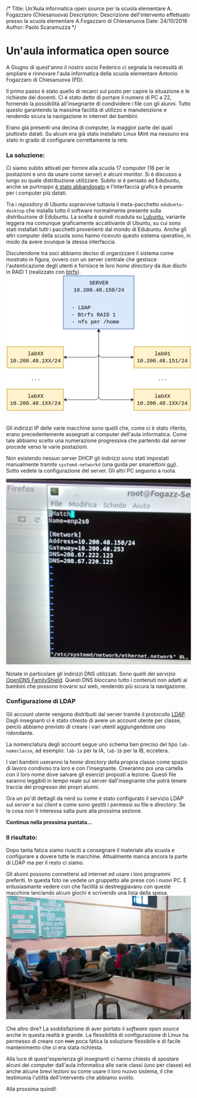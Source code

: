 /*
Title: Un'Aula informatica open source per la scuola elementare A. Fogazzaro (Chiesanuova)
Description: Descrizione dell'intervento effettuato presso la scuola elementare A.Fogazzaro di Chiesanuova
Date: 24/10/2016
Author: Paolo Scaramuzza
*/

# Un'aula informatica open source

A Giugno di quest'anno il nostro socio Federico ci segnala la necessità di
ampliare e rinnovare l'aula informatica della scuola elementare Antonio
Fogazzaro di Chiesanuova (PD).

Il primo passo è stato quello di recarci sul posto per capire la situazione e le
richieste dei docenti. Ci è stato detto di portare il numero di PC a 22,
fornendo la possibilità all'insegnante di condividere i file con gli alunni.
Tutto questo garantendo la massima facilità di utilizzo e manutenzione e
rendendo sicura la navigazione in internet dei bambini.

Erano già presenti una decina di computer, la maggior parte dei quali piuttosto
datati. Su alcuni era già stato installato Linux Mint ma nessuno era stato in
grado di configurare correttamente la rete.

### La soluzione:

Ci siamo subito attivati per fornire alla scuola 17 computer (16 per le
postazioni e uno da usare come server) e alcuni monitor. Si è discusso a lungo
su quale distribuzione utilizzare. Subito si è pensato ad Edubuntu, anche se
purtroppo [è stato abbandonato](http://www.gnulinuxfeed.space/edubuntu-16-04-non-si-fara-il-capolinea-e-vicino-549.html)
e l'interfaccia grafica è pesante per i computer più datati.

Tra i *repository* di Ubuntu sopravvive tuttavia il meta-pacchetto
`edubuntu-desktop` che installa tutto il software normalmente presente sulla
distribuzione di Edubuntu. La scelta è quindi ricaduta su
[Lubuntu](http://lubuntu.net/), variante leggera ma comunque graficamente
accattivante di Ubuntu, su cui sono stati installati tutti i pacchetti
provenienti dal mondo di Edubuntu. Anche gli altri computer della scuola sono
hanno ricevuto questo sistema operativo, in modo da avere ovunque la stessa
interfaccia.

Discutendone tra soci abbiamo deciso di organizzare il sistema come mostrato in
figura, ovvero con un server centrale che gestisce l'autenticazione degli utenti
e fornisce le loro *home directory* da due dischi in RAID 1 (realizzato con
[btrfs](https://btrfs.wiki.kernel.org/index.php/Using_Btrfs_with_Multiple_Devices)).
<img style="margin-bottom: 1.5em" src="/content-sample/articles/fogazzaro/network.png" alt="Organizzazione della rete">

Gli indirizzi IP delle varie macchine sono quelli che, come ci è stato riferito,
erano precedentemente assegnati ai computer dell'aula informatica. Come tale
abbiamo scelto una numerazione progressiva che partendo dal server procede verso
le varie postazioni.

Non esistendo nessun server DHCP gli indirizzi sono stati impostati manualmente
tramite `systemd-networkd` (una guida per smanettoni [qui](https://wiki.archlinux.org/index.php/Systemd-networkd)).
Sotto vedete la configurazione del server. Gli altri PC seguono a ruota.

<img class="img-small" src="/content-sample/articles/fogazzaro/interface.jpg" alt="Configurazione dell'interfaccia di rete">

Notate in particolare gli indirizzi DNS utilizzati. Sono quelli del servizio
[OpenDNS FamilyShield](https://blog.opendns.com/2010/06/23/introducing-familyshield-parental-controls/).
Questi DNS bloccano tutto i contenuti non adatti ai bambini che possono trovarsi
sul web, rendendo più sicura la navigazione.

### Configurazione di LDAP

Gli account utente vengono distribuiti dal server tramite il protocollo
[LDAP](https://it.wikipedia.org/wiki/Lightweight_Directory_Access_Protocol).
Dagli insegnanti ci è stato chiesto di avere un account utente per classe,
perciò abbiamo previsto di creare i vari utenti aggiungendone uno ridondante.

La nomenclatura degli account segue uno schema ben preciso del tipo
`lab-nomeclasse`, ad esempio: `lab-1a` per la IA, `lab-1b` per la IB, eccetera.

I vari bambini useranno la *home directory* della propria classe come spazio di
lavoro condiviso tra loro e con l'insegnante. Creeranno poi una cartella con il
loro nome dove salvare gli esercizi proposti a lezione. Questi file saranno
leggibili in tempo reale sul server dall'insegnante che potrà tenere traccia del
progresso dei propri alunni.

Ora un po'di dettagli da nerd su come è stato configurato il servizio LDAP sul 
*server* e sui *client* e come sono gestiti i permessi su file e *directory*.
Se la cosa non ti interessa salta pure alla prossima sezione.

**Continua nella prossima puntata...**

### Il risultato:

Dopo tanta fatica siamo riusciti a consegnare il materiale alla scuola e
configurare a dovere tutte le macchine. Attualmente manca ancora la parte di
LDAP ma per il resto ci siamo. 

Gli alunni possono connettersi ad internet ed usare i loro programmi preferiti.
In questa foto ne vedete un gruppetto alle prese con i nuovi PC. È entusiasmante
vedere con che facilità si destreggiavano con queste macchine lanciando alcuni
giochi e scrivendo una lista della spesa.
<img src="/content-sample/articles/fogazzaro/bimbi.jpg" alt="Bambini felici per la loro nuova aula informatica">

Che altro dire? La soddisfazione di aver portato il *software open source* anche
in questa realtà è grande. La flessibilità di configurazione di Linux ha
permesso di creare con ~~non~~ poca fatica la soluzione flessibile e di facile
mantenimento che ci era stata richiesta.

Alla luce di quest'esperienza gli insegnanti ci hanno chiesto di spostare alcuni
dei computer dall'aula informatica alle varie classi (uno per classe) ed anche
alcune brevi lezioni su come usare il loro nuovo sistema, il che testimonia
l'utilità dell'intervento che abbiamo svolto.

Alla prossima quindi!
